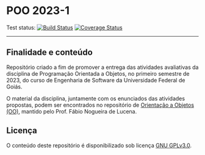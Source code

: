# POO 2023-1
 Test status: [![Build Status](https://app.travis-ci.com/vmvuno/poo-2023-01.svg?branch=main)](https://app.travis-ci.com/vmvuno/poo-2023-01) [![Coverage Status](https://coveralls.io/repos/github/vmvuno/poo-2023-01/badge.svg?branch=main)](https://coveralls.io/github/vmvuno/poo-2023-01?branch=main)

___

## Finalidade e conteúdo
Repositório criado a fim de promover a entrega das atividades avaliativas da disciplina de Programação Orientada a Objetos, no primeiro semestre de 2023, do curso de Engenharia de Software da Universidade Federal de Goiás.  

O material da disciplina, juntamente com os enunciados das atividades propostas, podem ser encontrados no repositório de [Orientação a Objetos (OO)](https://www.github.com/kyriosdata/oo), mantido pelo Prof. Fábio Nogueira de Lucena.  

## Licença
O conteúdo deste repositório é disponibilizado sob licença [GNU GPLv3.0](LICENSE).
